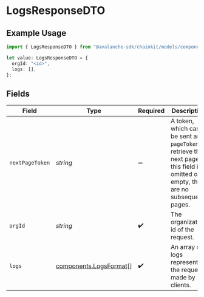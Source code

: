 # LogsResponseDTO

## Example Usage

```typescript
import { LogsResponseDTO } from "@avalanche-sdk/chainkit/models/components";

let value: LogsResponseDTO = {
  orgId: "<id>",
  logs: [],
};
```

## Fields

| Field                                                                                                                                  | Type                                                                                                                                   | Required                                                                                                                               | Description                                                                                                                            |
| -------------------------------------------------------------------------------------------------------------------------------------- | -------------------------------------------------------------------------------------------------------------------------------------- | -------------------------------------------------------------------------------------------------------------------------------------- | -------------------------------------------------------------------------------------------------------------------------------------- |
| `nextPageToken`                                                                                                                        | *string*                                                                                                                               | :heavy_minus_sign:                                                                                                                     | A token, which can be sent as `pageToken` to retrieve the next page. If this field is omitted or empty, there are no subsequent pages. |
| `orgId`                                                                                                                                | *string*                                                                                                                               | :heavy_check_mark:                                                                                                                     | The organization id of the request.                                                                                                    |
| `logs`                                                                                                                                 | [components.LogsFormat](../../models/components/logsformat.md)[]                                                                       | :heavy_check_mark:                                                                                                                     | An array of logs representing the requests made by clients.                                                                            |